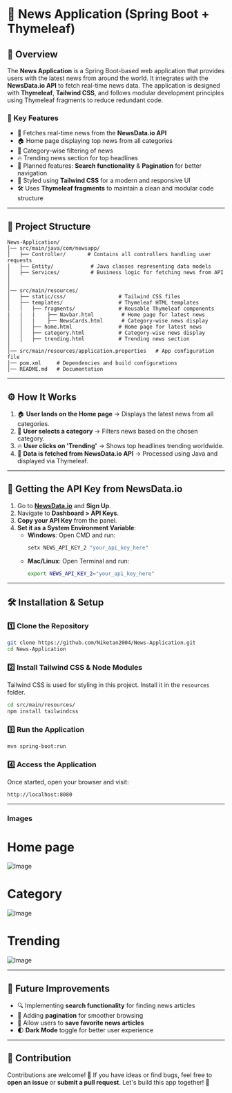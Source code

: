 # 📰 News Application (Spring Boot + Thymeleaf)

## 🌟 Overview
The **News Application** is a Spring Boot-based web application that provides users with the latest news from around the world. It integrates with the **NewsData.io API** to fetch real-time news data. The application is designed with **Thymeleaf**, **Tailwind CSS**, and follows modular development principles using Thymeleaf fragments to reduce redundant code.

### 🎯 Key Features
- 📌 Fetches real-time news from the **NewsData.io API**
- 🏠 Home page displaying top news from all categories
- 📂 Category-wise filtering of news
- 🔥 Trending news section for top headlines
- 🔎 Planned features: **Search functionality** & **Pagination** for better navigation
- 🎨 Styled using **Tailwind CSS** for a modern and responsive UI
- 🛠 Uses **Thymeleaf fragments** to maintain a clean and modular code structure

---

## 📂 Project Structure
```
News-Application/
│── src/main/java/com/newsapp/
│   ├── Controller/       # Contains all controllers handling user requests
│   ├── Entity/            # Java classes representing data models
│   ├── Services/          # Business logic for fetching news from API
│  
│
│── src/main/resources/
│   ├── static/css/                 # Tailwind CSS files
│   ├── templates/                  # Thymeleaf HTML templates
│   │   ├── fragments/              # Reusable Thymeleaf components
|   |   |    ├── Navbar.html         # Home page for latest news
│   │   |    ├── NewsCards.html      # Category-wise news display
│   │   ├── home.html               # Home page for latest news
│   │   ├── category.html           # Category-wise news display
│   │   ├── trending.html           # Trending news section
│
│── src/main/resources/application.properties   # App configuration file
│── pom.xml     # Dependencies and build configurations
│── README.md   # Documentation
```

---

## ⚙️ How It Works
1. 🏠 **User lands on the Home page** → Displays the latest news from all categories.
2. 📂 **User selects a category** → Filters news based on the chosen category.
3. 🔥 **User clicks on 'Trending'** → Shows top headlines trending worldwide.
4. 🔄 **Data is fetched from NewsData.io API** → Processed using Java and displayed via Thymeleaf.

---

## 🔑 Getting the API Key from NewsData.io
1. Go to **[NewsData.io](https://newsdata.io/)** and **Sign Up**.
2. Navigate to **Dashboard > API Keys**.
3. **Copy your API Key** from the panel.
4. **Set it as a System Environment Variable**:
   - **Windows**: Open CMD and run:  
     ```sh
     setx NEWS_API_KEY_2 "your_api_key_here"
     ```
   - **Mac/Linux**: Open Terminal and run:  
     ```sh
     export NEWS_API_KEY_2="your_api_key_here"
     ```

---

## 🛠️ Installation & Setup
### 1️⃣ Clone the Repository
```sh
git clone https://github.com/Niketan2004/News-Application.git
cd News-Application
```

### 2️⃣ Install Tailwind CSS & Node Modules
Tailwind CSS is used for styling in this project. Install it in the `resources` folder.
```sh
cd src/main/resources/
npm install tailwindcss
```

### 3️⃣ Run the Application
```sh
mvn spring-boot:run
```

### 4️⃣ Access the Application
Once started, open your browser and visit:
```
http://localhost:8080
```
---

### Images

# Home page 
![Image](https://github.com/user-attachments/assets/112effa9-51f6-47a4-a8c8-3ea05e492b93)

# Category
![Image](https://github.com/user-attachments/assets/6bc84fe7-e37a-4a62-baa9-96c42df23676)

# Trending
![Image](https://github.com/user-attachments/assets/cdbd3766-71b0-4800-859a-7a8ec0e07a82)

---

## 📌 Future Improvements
- 🔍 Implementing **search functionality** for finding news articles
- 📄 Adding **pagination** for smoother browsing
- 📌 Allow users to **save favorite news articles**
- 🌓 **Dark Mode** toggle for better user experience

---

## 🤝 Contribution
Contributions are welcome! 🎉 If you have ideas or find bugs, feel free to **open an issue** or **submit a pull request**. Let's build this app together! 🚀

